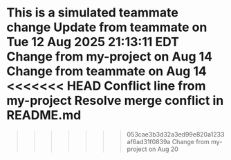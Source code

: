 This is a simulated teammate change
Update from teammate on Tue 12 Aug 2025 21:13:11 EDT
Change from my-project on Aug 14
Change from teammate on Aug 14
<<<<<<< HEAD
Conflict line from my-project Resolve merge conflict in README.md
=======
>>>>>>> 053cae3b3d32a3ed99e820a1233af6ad31f0839a
Change from my-project on Aug 20
